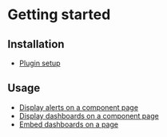 # Getting started

## Installation

- [Plugin setup](setup.md)

## Usage

- [Display alerts on a component page](alerts-on-component-page.md)
- [Display dashboards on a component page](dashboards-on-component-page.md)
- [Embed dashboards on a page](embed-dashboards-on-page.md)
